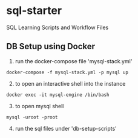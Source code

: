 # sql-starter

SQL Learning Scripts and Workflow Files

## DB Setup using Docker

1. run the docker-compose file 'mysql-stack.yml'

  `docker-compose -f mysql-stack.yml -p mysql up`


2. to open an interactive shell into the instance

  `docker exec -it mysql-engine /bin/bash`


3. to open mysql shell

  `mysql -uroot -proot`


4. run the sql files under 'db-setup-scripts'
